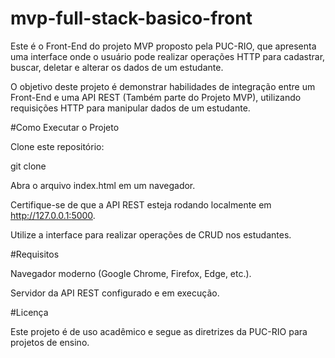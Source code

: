 # mvp-full-stack-basico-front
Este é o Front-End do projeto MVP proposto pela PUC-RIO, que apresenta uma interface onde o usuário pode realizar operações HTTP para cadastrar, buscar, deletar e alterar os dados de um estudante.

O objetivo deste projeto é demonstrar habilidades de integração entre um Front-End e uma API REST (Também parte do Projeto MVP), utilizando requisições HTTP para manipular dados de um estudante.

#Como Executar o Projeto

Clone este repositório:

git clone <url-do-repositorio>

Abra o arquivo index.html em um navegador.

Certifique-se de que a API REST esteja rodando localmente em http://127.0.0.1:5000.

Utilize a interface para realizar operações de CRUD nos estudantes.

#Requisitos

Navegador moderno (Google Chrome, Firefox, Edge, etc.).

Servidor da API REST configurado e em execução.

#Licença

Este projeto é de uso acadêmico e segue as diretrizes da PUC-RIO para projetos de ensino.

